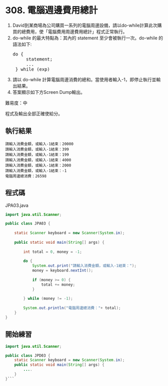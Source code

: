 # 308. 電腦週邊費用總計

1. David到某商場為公司購買一系列的電腦周邊設備，請以do-while計算此次購買的總費用，使「電腦費用周邊費用總計」程式正常執行。
2. do-while 的最大特點為：其內的 statement 至少會被執行一次。do-while 的語法如下:
    <pre>do {
        statement;
        ...
    } while (exp)</pre>
3. 請以 do-while 計算電腦周邊消費的總和。當使用者輸入-1，即停止執行並輸出結果。 
4. 答案顯示如下方Screen Dump輸出。

難易度：中

程式及輸出全部正確使給分。

## 執行結果

```
請輸入消費金額，或輸入-1結束：20000
請輸入消費金額，或輸入-1結束：399
請輸入消費金額，或輸入-1結束：199
請輸入消費金額，或輸入-1結束：4000
請輸入消費金額，或輸入-1結束：2000
請輸入消費金額，或輸入-1結束：-1
電腦周邊總消費：26598
```

## 程式碼

JPA03.java

```java
import java.util.Scanner;

public class JPA03 {
    
    static Scanner keyboard = new Scanner(System.in);
    
    public static void main(String[] args) {
        
        int total = 0, money = -1;
        
        do {            
            System.out.print("請輸入消費金額，或輸入-1結束：");
            money = keyboard.nextInt();
            
            if (money >= 0) {
                total += money;
            }
            
        } while (money != -1);
        
        System.out.println("電腦周邊總消費："+ total);
    }
}
```

## 開始練習

```java
import java.util.Scanner;

public class JPD03 {
    static Scanner keyboard = new Scanner(System.in);
    public static void main(String[] args) {
        ....
    }
}```
